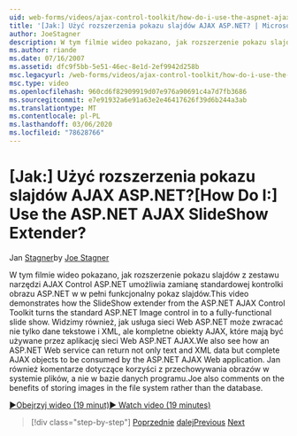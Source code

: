 ```yaml
---
uid: web-forms/videos/ajax-control-toolkit/how-do-i-use-the-aspnet-ajax-slideshow-extender
title: '[Jak:] Użyć rozszerzenia pokazu slajdów AJAX ASP.NET? | Microsoft Docs'
author: JoeStagner
description: W tym filmie wideo pokazano, jak rozszerzenie pokazu slajdów z zestawu narzędzi AJAX Control ASP.NET jest przekształcane na standardową kontrolkę obrazu ASP.NET w w pełni funkcjonalną funkcję SL...
ms.author: riande
ms.date: 07/16/2007
ms.assetid: dfc9f5bb-5e51-46ec-8e1d-2ef9942d258b
msc.legacyurl: /web-forms/videos/ajax-control-toolkit/how-do-i-use-the-aspnet-ajax-slideshow-extender
msc.type: video
ms.openlocfilehash: 960cd6f82909919d07e976a90691c4a7d7fb3686
ms.sourcegitcommit: e7e91932a6e91a63e2e46417626f39d6b244a3ab
ms.translationtype: MT
ms.contentlocale: pl-PL
ms.lasthandoff: 03/06/2020
ms.locfileid: "78628766"
---
```

# <a name="how-do-i-use-the-aspnet-ajax-slideshow-extender"></a><span data-ttu-id="21321-104">[Jak:] Użyć rozszerzenia pokazu slajdów AJAX ASP.NET?</span><span class="sxs-lookup"><span data-stu-id="21321-104">[How Do I:] Use the ASP.NET AJAX SlideShow Extender?</span></span>

<span data-ttu-id="21321-105">Jan [Stagner](https://github.com/JoeStagner)</span><span class="sxs-lookup"><span data-stu-id="21321-105">by [Joe Stagner](https://github.com/JoeStagner)</span></span>

<span data-ttu-id="21321-106">W tym filmie wideo pokazano, jak rozszerzenie pokazu slajdów z zestawu narzędzi AJAX Control ASP.NET umożliwia zamianę standardowej kontrolki obrazu ASP.NET w w pełni funkcjonalny pokaz slajdów.</span><span class="sxs-lookup"><span data-stu-id="21321-106">This video demonstrates how the SlideShow extender from the ASP.NET AJAX Control Toolkit turns the standard ASP.NET Image control in to a fully-functional slide show.</span></span> <span data-ttu-id="21321-107">Widzimy również, jak usługa sieci Web ASP.NET może zwracać nie tylko dane tekstowe i XML, ale kompletne obiekty AJAX, które mają być używane przez aplikację sieci Web ASP.NET AJAX.</span><span class="sxs-lookup"><span data-stu-id="21321-107">We also see how an ASP.NET Web service can return not only text and XML data but complete AJAX objects to be consumed by the ASP.NET AJAX Web application.</span></span> <span data-ttu-id="21321-108">Jan również komentarze dotyczące korzyści z przechowywania obrazów w systemie plików, a nie w bazie danych programu.</span><span class="sxs-lookup"><span data-stu-id="21321-108">Joe also comments on the benefits of storing images in the file system rather than the database.</span></span>

[<span data-ttu-id="21321-109">&#9654;Obejrzyj wideo (19 minut)</span><span class="sxs-lookup"><span data-stu-id="21321-109">&#9654; Watch video (19 minutes)</span></span>](https://channel9.msdn.com/Blogs/ASP-NET-Site-Videos/how-do-i-use-the-aspnet-ajax-slideshow-extender)

> [!div class="step-by-step"]
> <span data-ttu-id="21321-110">[Poprzednie](how-do-i-use-the-aspnet-ajax-tabs-control.md)
> [dalej](how-do-i-use-the-aspnet-ajax-updatepanelanimation-extender.md)</span><span class="sxs-lookup"><span data-stu-id="21321-110">[Previous](how-do-i-use-the-aspnet-ajax-tabs-control.md)
[Next](how-do-i-use-the-aspnet-ajax-updatepanelanimation-extender.md)</span></span>
